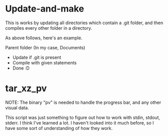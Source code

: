 # Update-and-make

This is works by updating all directories which contain a .git folder, and then compiles every other folder in a directory.

As above follows, here's an example.

Parent folder (In my case, Documents)

 - Update if .git is present
 - Compile with given statements
 - Done :D

# tar_xz_pv

NOTE: The binary "pv" is needed to handle the progress bar, and any other visual data.

This script was just something to figure out how to work with stdin, stdout,
stderr. I think I've learned a lot. I haven't looked into it much before, so I
have some sort of understanding of how they work.


